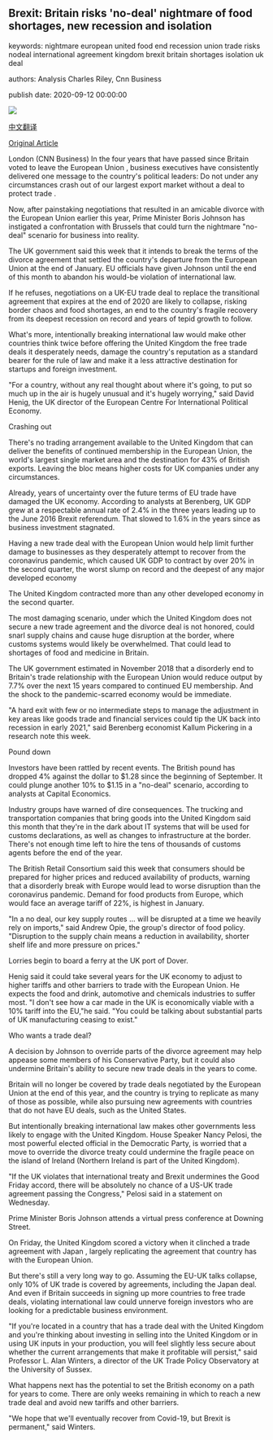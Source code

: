 ## Brexit: Britain risks 'no-deal' nightmare of food shortages, new recession and isolation

keywords: nightmare european united food end recession union trade risks nodeal international agreement kingdom brexit britain shortages isolation uk deal

authors: Analysis Charles Riley, Cnn Business

publish date: 2020-09-12 00:00:00

![](https://cdn.cnn.com/cnnnext/dam/assets/200911095946-uk-dover-shipping-super-tease.jpg)

[中文翻译](Brexit%3A%20Britain%20risks%20%27no-deal%27%20nightmare%20of%20food%20shortages%2C%20new%20recession%20and%20isolation_zh.md)

[Original Article](https://edition.cnn.com/2020/09/12/business/brexit-no-deal-uk-economy/index.html)

London (CNN Business) In the four years that have passed since Britain voted to leave the European Union , business executives have consistently delivered one message to the country's political leaders: Do not under any circumstances crash out of our largest export market without a deal to protect trade .

Now, after painstaking negotiations that resulted in an amicable divorce with the European Union earlier this year, Prime Minister Boris Johnson has instigated a confrontation with Brussels that could turn the nightmare "no-deal" scenario for business into reality.

The UK government said this week that it intends to break the terms of the divorce agreement that settled the country's departure from the European Union at the end of January. EU officials have given Johnson until the end of this month to abandon his would-be violation of international law.

If he refuses, negotiations on a UK-EU trade deal to replace the transitional agreement that expires at the end of 2020 are likely to collapse, risking border chaos and food shortages, an end to the country's fragile recovery from its deepest recession on record and years of tepid growth to follow.

What's more, intentionally breaking international law would make other countries think twice before offering the United Kingdom the free trade deals it desperately needs, damage the country's reputation as a standard bearer for the rule of law and make it a less attractive destination for startups and foreign investment.

"For a country, without any real thought about where it's going, to put so much up in the air is hugely unusual and it's hugely worrying," said David Henig, the UK director of the European Centre For International Political Economy.

Crashing out

There's no trading arrangement available to the United Kingdom that can deliver the benefits of continued membership in the European Union, the world's largest single market area and the destination for 43% of British exports. Leaving the bloc means higher costs for UK companies under any circumstances.

Already, years of uncertainty over the future terms of EU trade have damaged the UK economy. According to analysts at Berenberg, UK GDP grew at a respectable annual rate of 2.4% in the three years leading up to the June 2016 Brexit referendum. That slowed to 1.6% in the years since as business investment stagnated.

Having a new trade deal with the European Union would help limit further damage to businesses as they desperately attempt to recover from the coronavirus pandemic, which caused UK GDP to contract by over 20% in the second quarter, the worst slump on record and the deepest of any major developed economy

The United Kingdom contracted more than any other developed economy in the second quarter.

The most damaging scenario, under which the United Kingdom does not secure a new trade agreement and the divorce deal is not honored, could snarl supply chains and cause huge disruption at the border, where customs systems would likely be overwhelmed. That could lead to shortages of food and medicine in Britain.

The UK government estimated in November 2018 that a disorderly end to Britain's trade relationship with the European Union would reduce output by 7.7% over the next 15 years compared to continued EU membership. And the shock to the pandemic-scarred economy would be immediate.

"A hard exit with few or no intermediate steps to manage the adjustment in key areas like goods trade and financial services could tip the UK back into recession in early 2021," said Berenberg economist Kallum Pickering in a research note this week.

Pound down

Investors have been rattled by recent events. The British pound has dropped 4% against the dollar to $1.28 since the beginning of September. It could plunge another 10% to $1.15 in a "no-deal" scenario, according to analysts at Capital Economics.

Industry groups have warned of dire consequences. The trucking and transportation companies that bring goods into the United Kingdom said this month that they're in the dark about IT systems that will be used for customs declarations, as well as changes to infrastructure at the border. There's not enough time left to hire the tens of thousands of customs agents before the end of the year.

The British Retail Consortium said this week that consumers should be prepared for higher prices and reduced availability of products, warning that a disorderly break with Europe would lead to worse disruption than the coronavirus pandemic. Demand for food products from Europe, which would face an average tariff of 22%, is highest in January.

"In a no deal, our key supply routes ... will be disrupted at a time we heavily rely on imports," said Andrew Opie, the group's director of food policy. "Disruption to the supply chain means a reduction in availability, shorter shelf life and more pressure on prices."

Lorries begin to board a ferry at the UK port of Dover.

Henig said it could take several years for the UK economy to adjust to higher tariffs and other barriers to trade with the European Union. He expects the food and drink, automotive and chemicals industries to suffer most. "I don't see how a car made in the UK is economically viable with a 10% tariff into the EU,"he said. "You could be talking about substantial parts of UK manufacturing ceasing to exist."

Who wants a trade deal?

A decision by Johnson to override parts of the divorce agreement may help appease some members of his Conservative Party, but it could also undermine Britain's ability to secure new trade deals in the years to come.

Britain will no longer be covered by trade deals negotiated by the European Union at the end of this year, and the country is trying to replicate as many of those as possible, while also pursuing new agreements with countries that do not have EU deals, such as the United States.

But intentionally breaking international law makes other governments less likely to engage with the United Kingdom. House Speaker Nancy Pelosi, the most powerful elected official in the Democratic Party, is worried that a move to override the divorce treaty could undermine the fragile peace on the island of Ireland (Northern Ireland is part of the United Kingdom).

"If the UK violates that international treaty and Brexit undermines the Good Friday accord, there will be absolutely no chance of a US-UK trade agreement passing the Congress," Pelosi said in a statement on Wednesday.

Prime Minister Boris Johnson attends a virtual press conference at Downing Street.

On Friday, the United Kingdom scored a victory when it clinched a trade agreement with Japan , largely replicating the agreement that country has with the European Union.

But there's still a very long way to go. Assuming the EU-UK talks collapse, only 10% of UK trade is covered by agreements, including the Japan deal. And even if Britain succeeds in signing up more countries to free trade deals, violating international law could unnerve foreign investors who are looking for a predictable business environment.

"If you're located in a country that has a trade deal with the United Kingdom and you're thinking about investing in selling into the United Kingdom or in using UK inputs in your production, you will feel slightly less secure about whether the current arrangements that make it profitable will persist," said Professor L. Alan Winters, a director of the UK Trade Policy Observatory at the University of Sussex.

What happens next has the potential to set the British economy on a path for years to come. There are only weeks remaining in which to reach a new trade deal and avoid new tariffs and other barriers.

"We hope that we'll eventually recover from Covid-19, but Brexit is permanent," said Winters.